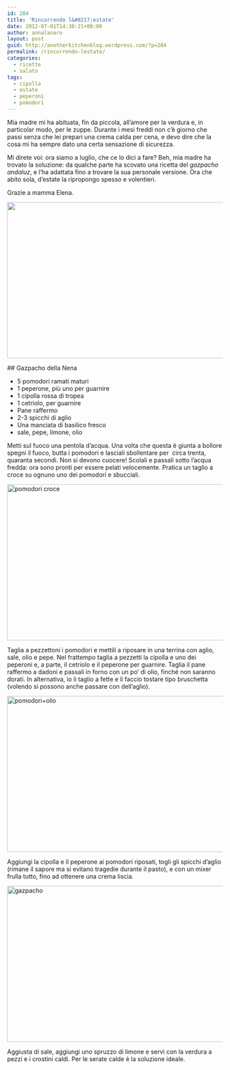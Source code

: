 ```yaml
---
id: 284
title: 'Rincorrendo l&#8217;estate'
date: 2012-07-01T14:30:21+00:00
author: annalanaro
layout: post
guid: http://anotherkitchenblog.wordpress.com/?p=284
permalink: /rincorrendo-lestate/
categories:
  - ricette
  - salato
tags:
  - cipolla
  - estate
  - peperoni
  - pomodori
---
```

Mia madre mi ha abituata, fin da piccola, all&#8217;amore per la verdura e, in particolar modo, per le zuppe. Durante i mesi freddi non c&#8217;è giorno che passi senza che lei prepari una crema calda per cena, e devo dire che la cosa mi ha sempre dato una certa sensazione di sicurezza.

Mi direte voi: ora siamo a luglio, che ce lo dici a fare? Beh, mia madre ha trovato la soluzione: da qualche parte ha scovato una ricetta del _gazpacho andaluz_, e l&#8217;ha adattata fino a trovare la sua personale versione. Ora che abito sola, d&#8217;estate la ripropongo spesso e volentieri.
  
Grazie a mamma Elena.

<img class="alignnone size-full wp-image-288" title="pomodori" src="http://kitchen.annalanaro.com/wp-content/uploads/2012/07/pom.jpg" alt="" width="545" height="364" srcset="http://kitchen.annalanaro.com/wp-content/uploads/2012/07/pom.jpg 709w, http://kitchen.annalanaro.com/wp-content/uploads/2012/07/pom-300x200.jpg 300w" sizes="(max-width: 545px) 100vw, 545px" />
  
## Gazpacho della Nena

* 5 pomodori ramati maturi
* 1 peperone, più uno per guarnire
* 1 cipolla rossa di tropea
* 1 cetriolo, per guarnire
* Pane raffermo
* 2-3 spicchi di aglio
* Una manciata di basilico fresco
* sale, pepe, limone, olio

Metti sul fuoco una pentola d&#8217;acqua. Una volta che questa è giunta a bollore spegni il fuoco, butta i pomodori e lasciali sbollentare per  circa trenta, quaranta secondi. Non si devono cuocere! Scolali e passali sotto l&#8217;acqua fredda: ora sono pronti per essere pelati velocemente. Pratica un taglio a croce su ognuno uno dei pomodori e sbucciali.

<img title="pomodori croce" src="http://kitchen.annalanaro.com/wp-content/uploads/2012/07/pomcroce.jpg" alt="pomodori croce" width="545" height="364" srcset="http://kitchen.annalanaro.com/wp-content/uploads/2012/07/pomcroce.jpg 709w, http://kitchen.annalanaro.com/wp-content/uploads/2012/07/pomcroce-300x200.jpg 300w" sizes="(max-width: 545px) 100vw, 545px" />

Taglia a pezzettoni i pomodori e mettili a riposare in una terrina con aglio, sale, olio e pepe. Nel frattempo taglia a pezzetti la cipolla e uno dei peperoni e, a parte, il cetriolo e il peperone per guarnire. Taglia il pane raffermo a dadoni e passali in forno con un po&#8217; di olio, finché non saranno dorati. In alternativa, io li taglio a fette e li faccio tostare tipo bruschetta (volendo si possono anche passare con dell&#8217;aglio).

<img title="pomodori+olio" src="http://kitchen.annalanaro.com/wp-content/uploads/2012/07/pomolio.jpg" alt="pomodori+olio" width="545" height="364" srcset="http://kitchen.annalanaro.com/wp-content/uploads/2012/07/pomolio.jpg 709w, http://kitchen.annalanaro.com/wp-content/uploads/2012/07/pomolio-300x200.jpg 300w" sizes="(max-width: 545px) 100vw, 545px" />

Aggiungi la cipolla e il peperone ai pomodori riposati, togli gli spicchi d&#8217;aglio (rimane il sapore ma si evitano tragedie durante il pasto), e con un mixer frulla tutto, fino ad ottenere una crema liscia.

<img title="gazpacho" src="http://kitchen.annalanaro.com/wp-content/uploads/2012/07/gazpacho1.jpg" alt="gazpacho" width="545" height="364" srcset="http://kitchen.annalanaro.com/wp-content/uploads/2012/07/gazpacho1.jpg 709w, http://kitchen.annalanaro.com/wp-content/uploads/2012/07/gazpacho1-300x200.jpg 300w" sizes="(max-width: 545px) 100vw, 545px" />

Aggiusta di sale, aggiungi uno spruzzo di limone e servi con la verdura a pezzi e i crostini caldi. Per le serate calde è la soluzione ideale.